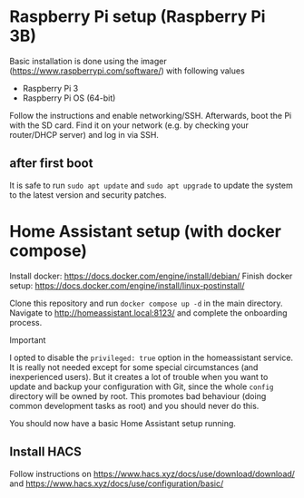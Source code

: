 # Raspberry Pi setup (Raspberry Pi 3B)
Basic installation is done using the imager (https://www.raspberrypi.com/software/) with following values

* Raspberry Pi 3
* Raspberry Pi OS (64-bit)

Follow the instructions and enable networking/SSH. Afterwards, boot the Pi with the SD card. Find it on your network (e.g. by checking your router/DHCP server) and log in via SSH.

## after first boot
It is safe to run ```sudo apt update``` and ```sudo apt upgrade``` to update the system to the latest version and security patches.

# Home Assistant setup (with docker compose)

Install docker: https://docs.docker.com/engine/install/debian/
Finish docker setup: https://docs.docker.com/engine/install/linux-postinstall/

Clone this repository and run ```docker compose up -d``` in the main directory. Navigate to http://homeassistant.local:8123/ and complete the onboarding process.

> [!IMPORTANT]
> I opted to disable the ```privileged: true``` option in the homeassistant service. It is really not needed except for some special circumstances (and inexperienced users). But it creates a lot of trouble when you want to update and backup your configuration with Git, since the whole ```config``` directory will be owned by root. This promotes bad behaviour (doing common development tasks as root) and you should never do this.

You should now have a basic Home Assistant setup running.

## Install HACS

Follow instructions on https://www.hacs.xyz/docs/use/download/download/ and https://www.hacs.xyz/docs/use/configuration/basic/
